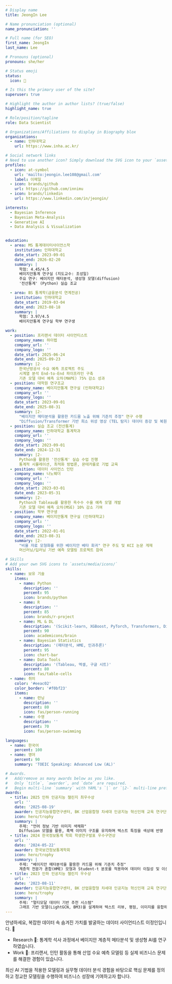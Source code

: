 ```yaml
---
# Display name
title: JeongIn Lee

# Name pronunciation (optional)
name_pronunciation: ''

# Full name (for SEO)
first_name: JeongIn
last_name: Lee

# Pronouns (optional)
pronouns: she/her

# Status emoji
status:
  icon: 🚀

# Is this the primary user of the site?
superuser: true

# Highlight the author in author lists? (true/false)
highlight_name: true

# Role/position/tagline
role: Data Scientist

# Organizations/Affiliations to display in Biography blox
organizations:
  - name: 인하대학교
    url: https://www.inha.ac.kr/

# Social network links
# Need to use another icon? Simply download the SVG icon to your `assets/media/icons/` folder.
profiles:
  - icon: at-symbol
    url: 'mailto:jeongin.lee108@gmail.com'
    label: 이메일
  - icon: brands/github
    url: https://github.com/innimu
  - icon: brands/linkedin
    url: https://www.linkedin.com/in/jeongin/

interests:
  - Bayesian Inference
  - Bayesian Meta-Analysis
  - Generative AI 
  - Data Analysis & Visualization


education:
  - area: MS 통계데이터사이언스학
    institution: 인하대학교
    date_start: 2023-09-01
    date_end: 2026-02-20
    summary: |
      학점: 4.45/4.5
      베이지안통계 연구실 (지도교수: 조성일)
      주요 연구: 베이지안 메타분석, 생성형 모델(diffusion)
      '전산통계' (Python) 실습 조교

  - area: BS 통계학(금융분석 연계전공)
    institution: 인하대학교
    date_start: 2019-03-04
    date_end: 2023-08-18
    summary: |
      학점: 3.97/4.5
      베이지안통계 연구실 학부 연구생

work:
  - position: 프리랜서 데이터 사이언티스트
    company_name: 하이렙
    company_url: ''
    company_logo: ''
    date_start: 2025-06-24
    date_end: 2025-09-23
    summary: |2-
      한국난방공사 수요 예측 프로젝트 주도
      시계열 분석 End-to-End 파이프라인 구축
      기존 모델 대비 예측 오차(MAPE) 75% 감소 성과
  - position: 대학원 연구조교
    company_name: 베이지안통계 연구실 (인하대학교)
    company_url: ''
    company_logo: ''
    date_start: 2023-09-01
    date_end: 2025-08-31
    summary: |2-
      "베이지안 메타분석을 활용한 카드뮴 노출 위해 기준치 추정" 연구 수행
      "Diffusion/Transformer 기반 희소 위성 영상 (TEL 탐지) 데이터 증강 및 복원" 연구 수행
  - position: 실습 조교 (전산통계)
    company_name: 인하대학교 통계학과
    company_url: ''
    company_logo: ''
    date_start: 2023-09-01
    date_end: 2024-12-31
    summary: |2-
      Python을 활용한 '전산통계' 실습 수업 진행
      통계적 시뮬레이션, 최적화 방법론, 몬테카를로 기법 교육
  - position: 데이터 사이언스 인턴
    company_name: 나노웨더
    company_url: ''
    company_logo: ''
    date_start: 2023-03-01
    date_end: 2023-05-31
    summary: |2-
      Python과 Tableau를 활용한 옥수수 수율 예측 모델 개발
      기존 모델 대비 예측 오차(MSE) 10% 감소 기여
  - position: 학부 연구생
    company_name: 베이지안통계 연구실 (인하대학교)
    company_url: ''
    company_logo: ''
    date_start: 2022-01-01
    date_end: 2023-08-31
    summary: |2-
      "비율 자료 모형화를 위한 베이지안 베타 회귀" 연구 주도 및 KCI 논문 게재
      머신러닝/딥러닝 기반 예측 모델링 프로젝트 참여

# Skills
# Add your own SVG icons to `assets/media/icons/`
skills:
  - name: 보유 기술
    items:
      - name: Python
        description: ''
        percent: 95
        icon: brands/python
      - name: R
        description: ''
        percent: 85
        icon: brands/r-project
      - name: ML & DL
        description: '(Scikit-learn, XGBoost, PyTorch, Transformers, Diffusion)'
        percent: 90
        icon: academicons/brain
      - name: Bayesian Statistics
        description: '(메타분석, HME, 인과추론)'
        percent: 95
        icon: chart-bar
      - name: Data Tools
        description: '(Tableau, 엑셀, 구글 시트)'
        percent: 80
        icon: fas/table-cells
  - name: 취미
    color: '#eeac02'
    color_border: '#f0bf23'
    items:
      - name: 런닝
        description: ''
        percent: 80
        icon: fas/person-running
      - name: 수영
        description: ''
        percent: 70
        icon: fas/person-swimming

languages:
  - name: 한국어
    percent: 100
  - name: 영어
    percent: 90
    summary: 'TOEIC Speaking: Advanced Low (AL)'

# Awards.
#   Add/remove as many awards below as you like.
#   Only `title`, `awarder`, and `date` are required.
#   Begin multi-line `summary` with YAML's `|` or `|2-` multi-line prefix and indent 2 spaces below.
awards:
  - title: 2025 인하 인공지능 챌린지 최우수상
    url: ''
    date: '2025-08-19'
    awarder: 인공지능융합연구센터, BK 산업융합형 차세대 인공지능 혁신인재 교육 연구단
    icon: hero/trophy
    summary: |
      주제: "언어 정보 기반 이미지 색채화"
      Diffusion 모델을 활용, 흑백 이미지 구조를 유지하며 텍스트 특징을 색상에 반영
  - title: 2024 한국정보통계 학회 학생연구발표 우수구연상
    url: ''
    date: '2024-05-22'
    awarder: 한국보건정보통계학회
    icon: hero/trophy
    summary: |
      주제: "베이지안 메타분석을 활용한 카드뮴 위해 기준치 추정"
      계층적 전문가 혼합(HME) 모형과 Student-t 분포를 적용하여 데이터 이질성 및 이상치 문제를 해결하고 통계적 강건성 확보
  - title: 2023 인하 인공지능 챌린지 우수상
    url: ''
    date: '2023-08-11'
    awarder: 인공지능융합연구센터, BK 산업융합형 차세대 인공지능 혁신인재 교육 연구단
    icon: hero/trophy
    summary: |
      주제: "멀티모달 데이터 기반 추천 시스템"
      그래프 기반 모델(LightGCN, BM3)을 설계하여 텍스트 리뷰, 평점, 이미지를 융합하고 추천 정확도(NDCG) 향상
---
```

안녕하세요, 복잡한 데이터 속 숨겨진 가치를 발굴하는 데이터 사이언티스트 이정인입니다. 👋

- Research 🔬: 통계학 석사 과정에서 베이지안 계층적 메타분석 및 생성형 AI를 연구하였습니다.
- Work 💼: 프리랜서, 인턴 활동을 통해 산업 수요 예측 모델링 등 실제 비즈니스 문제를 해결한 경험이 있습니다.

최신 AI 기법을 적용한 모델링과 실무형 데이터 분석 경험을 바탕으로 핵심 문제를 정의하고 정교한 모델링을 수행하여 비즈니스 성장에 기여하고자 합니다.